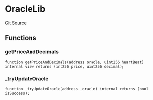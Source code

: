 # OracleLib
[Git Source](https://github.com/Level-Money/contracts/blob/6210538f7de83f92b07f38679d7d19520c984a03/src/v2/common/libraries/OracleLib.sol)


## Functions
### getPriceAndDecimals


```solidity
function getPriceAndDecimals(address oracle, uint256 heartBeat) internal view returns (int256 price, uint256 decimal);
```

### _tryUpdateOracle


```solidity
function _tryUpdateOracle(address _oracle) internal returns (bool isSuccess);
```

